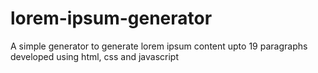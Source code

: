 # lorem-ipsum-generator
 A simple generator to generate lorem ipsum content upto 19 paragraphs developed using html, css and javascript

